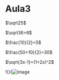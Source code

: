 # Aula3

$\sqrt25$ 

$\sqrt36=6$

$\frac{10}{2}=5$

$\frac{50+10}{2}=30$

$\sqrt{3x-1}+(1+2x)^2$

!{}(![image](https://github.com/Tatisantos9/Aula3/assets/165108262/3505d997-9e39-4c63-bb27-6b6c7c91e9e4)
